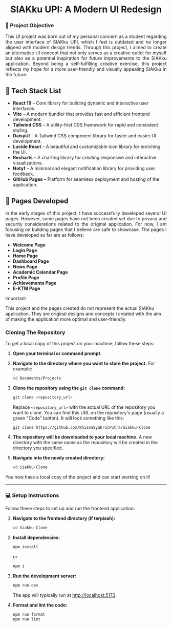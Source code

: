 <h1 align="center">SIAKku UPI: A Modern UI Redesign</h1>

### 🎯 Project Objective

<p align="justify">This UI project was born out of my personal concern as a student regarding the user interface of SIAKku UPI, which I feel is outdated and no longer aligned with modern design trends. Through this project, I aimed to create an alternative UI concept that not only serves as a creative outlet for myself but also as a potential inspiration for future improvements to the SIAKku application. Beyond being a self-fulfilling creative exercise, this project reflects my hope for a more user-friendly and visually appealing SIAKku in the future.</p>

## 🧰 Tech Stack List

- **React 19** – Core library for building dynamic and interactive user interfaces.
- **Vite** – A modern bundler that provides fast and efficient frontend development.
- **Tailwind CSS** – A utility-first CSS framework for rapid and consistent styling.
- **DaisyUI** – A Tailwind CSS component library for faster and easier UI development.
- **Lucide React** – A beautiful and customizable icon library for enriching the UI.
- **Recharts** – A charting library for creating responsive and interactive visualizations.
- **Notyf** – A minimal and elegant notification library for providing user feedback.
- **GitHub Pages** – Platform for seamless deployment and hosting of the application.

## 📄 Pages Developed

<p align="justify">In the early stages of this project, I have successfully developed several UI pages. However, some pages have not been created yet due to privacy and security considerations related to the original application. For now, I am focusing on building pages that I believe are safe to showcase. The pages I have developed so far are as follows:</p>

- **Welcome Page**
- **Login Page**
- **Home Page**
- **Dashboard Page**
- **News Page**
- **Academic Calendar Page**
- **Profile Page**
- **Achievements Page**
- **E-KTM Page**

> [!IMPORTANT]  
> This project and the pages created do not represent the actual SIAKku application. They are original designs and concepts I created with the aim of making the application more optimal and user-friendly.

### Cloning The Repository

To get a local copy of this project on your machine, follow these steps:

1.  **Open your terminal or command prompt.**

2.  **Navigate to the directory where you want to store the project.** For example:

    ```bash
    cd Documents/Projects
    ```

3.  **Clone the repository using the `git clone` command:**

    ```bash
    git clone <repository_url>
    ```

    Replace `<repository_url>` with the actual URL of the repository you want to clone. You can find this URL on the repository's page (usually a green "Code" button). It will look something like this:

    ```
    git clone https://github.com/RhismaSyahrulPutra/Siakku-Clone
    ```

4.  **The repository will be downloaded to your local machine.** A new directory with the same name as the repository will be created in the directory you specified.

5.  **Navigate into the newly created directory:**

    ```bash
    cd Siakku-Clone
    ```

You now have a local copy of the project and can start working on it!

---

### 💻 Setup Instructions

Follow these steps to set up and run the frontend application:

1. **Navigate to the frontend directory (if terpisah):**

   ```bash
   cd Siakku-Clone
   ```

2. **Install dependencies:**

   ```bash
   npm install
   ```

   or

   ```bash
   npm i
   ```

3. **Run the development server:**

   ```bash
   npm run dev
   ```

   The app will typically run at [http://localhost:5173](http://localhost:5173)

4. **Format and lint the code:**

   ```bash
   npm run format
   npm run lint
   ```
